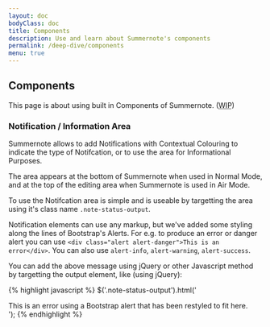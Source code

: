 ```yaml
---
layout: doc
bodyClass: doc
title: Components
description: Use and learn about Summernote's components
permalink: /deep-dive/components
menu: true
---
```


## Components

This page is about using built in Components of Summernote. (<abbr title="Work In Process">WIP</abbr>)

### Notification / Information Area

Summernote allows to add Notifications with Contextual Colouring to indicate the type of Notifcation, or to use the area for Informational Purposes.

The area appears at the bottom of Summernote when used in Normal Mode, and at the top of the editing area when Summernote is used in Air Mode.

To use the Notifcation area is simple and is useable by targetting the area using it's class name `.note-status-output`.

Notification elements can use any markup, but we've added some styling along the lines of Bootstrap's Alerts. For e.g. to produce an error or danger alert you can use `<div class="alert alert-danger">This is an error</div>`. You can also use `alert-info`, `alert-warning`, `alert-success`.

You can add the above message using jQuery or other Javascript method by targetting the output element, like (using jQuery):

{% highlight javascript %}
$('.note-status-output').html('<div class="alert alert-danger">This is an error using a Bootstrap alert that has been restyled to fit here.</div>');
{% endhighlight %}

